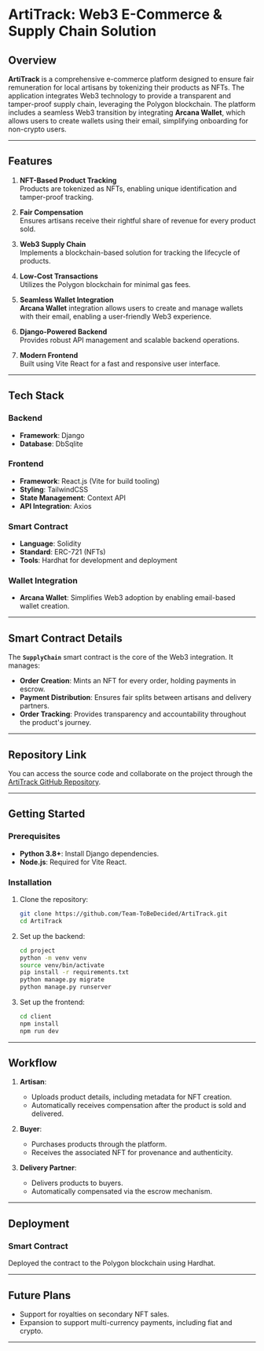 # ArtiTrack: Web3 E-Commerce & Supply Chain Solution

## Overview

**ArtiTrack** is a comprehensive e-commerce platform designed to ensure fair remuneration for local artisans by tokenizing their products as NFTs. The application integrates Web3 technology to provide a transparent and tamper-proof supply chain, leveraging the Polygon blockchain. The platform includes a seamless Web3 transition by integrating **Arcana Wallet**, which allows users to create wallets using their email, simplifying onboarding for non-crypto users.

---

## Features

1. **NFT-Based Product Tracking**  
   Products are tokenized as NFTs, enabling unique identification and tamper-proof tracking.

2. **Fair Compensation**  
   Ensures artisans receive their rightful share of revenue for every product sold.

3. **Web3 Supply Chain**  
   Implements a blockchain-based solution for tracking the lifecycle of products.

4. **Low-Cost Transactions**  
   Utilizes the Polygon blockchain for minimal gas fees.

5. **Seamless Wallet Integration**  
   **Arcana Wallet** integration allows users to create and manage wallets with their email, enabling a user-friendly Web3 experience.

6. **Django-Powered Backend**  
   Provides robust API management and scalable backend operations.

7. **Modern Frontend**  
   Built using Vite React for a fast and responsive user interface.

---

## Tech Stack

### Backend
- **Framework**: Django
- **Database**: DbSqlite

### Frontend
- **Framework**: React.js (Vite for build tooling)
- **Styling**: TailwindCSS
- **State Management**: Context API
- **API Integration**: Axios

### Smart Contract
- **Language**: Solidity
- **Standard**: ERC-721 (NFTs)
- **Tools**: Hardhat for development and deployment

### Wallet Integration
- **Arcana Wallet**: Simplifies Web3 adoption by enabling email-based wallet creation.
---

## Smart Contract Details

The **`SupplyChain`** smart contract is the core of the Web3 integration. It manages:
- **Order Creation**: Mints an NFT for every order, holding payments in escrow.
- **Payment Distribution**: Ensures fair splits between artisans and delivery partners.
- **Order Tracking**: Provides transparency and accountability throughout the product's journey.

---

## Repository Link

You can access the source code and collaborate on the project through the [ArtiTrack GitHub Repository](https://github.com/Team-ToBeDecided/ArtiTrack).

---

## Getting Started

### Prerequisites
- **Python 3.8+**: Install Django dependencies.
- **Node.js**: Required for Vite React.

### Installation

1. Clone the repository:
   ```bash
   git clone https://github.com/Team-ToBeDecided/ArtiTrack.git
   cd ArtiTrack
   ```

2. Set up the backend:
   ```bash
   cd project
   python -m venv venv
   source venv/bin/activate
   pip install -r requirements.txt
   python manage.py migrate
   python manage.py runserver
   ```

3. Set up the frontend:
   ```bash
   cd client
   npm install
   npm run dev
   ```
---

## Workflow

1. **Artisan**:
   - Uploads product details, including metadata for NFT creation.
   - Automatically receives compensation after the product is sold and delivered.

2. **Buyer**:
   - Purchases products through the platform.
   - Receives the associated NFT for provenance and authenticity.

3. **Delivery Partner**:
   - Delivers products to buyers.
   - Automatically compensated via the escrow mechanism.

---

## Deployment

### Smart Contract
Deployed the contract to the Polygon blockchain using Hardhat.

---

## Future Plans

- Support for royalties on secondary NFT sales.
- Expansion to support multi-currency payments, including fiat and crypto.

---
